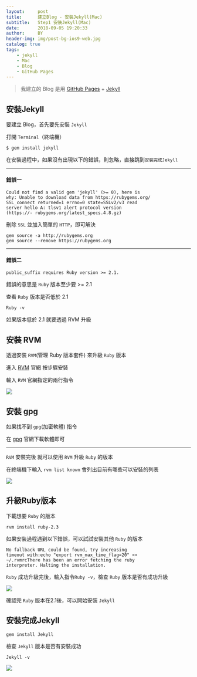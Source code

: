 ```yaml
---
layout:     post
title:      建立Blog - 安裝Jekyll(Mac)
subtitle:   Step1 安裝Jekyll(Mac)
date:       2018-09-05 19:20:33
author:     BY
header-img: img/post-bg-ios9-web.jpg
catalog: true
tags:
    - jekyll
    - Mac
    - Blog
    - GitHub Pages
---
```



> 我建立的 Blog 是用 [GitHub Pages][GitHub_Pages] + [Jekyll][Jekyll]

## 安裝Jekyll 

要建立 Blog，首先要先安裝 `Jekyll`

打開 `Terminal`（終端機）

~~~
$ gem install jekyll
~~~

在安裝過程中，如果沒有出現以下的錯誤，則忽略，直接跳到`安裝完成Jekyll`

---
#### 錯誤一

~~~
Could not find a valid gem 'jekyll' (>= 0), here is
why: Unable to download data from https://rubygems.org/
SSL_connect returned=1 errno=0 state=SSLv2/v3 read 
server hello A: tlsv1 alert protocol version 
(https://- rubygems.org/latest_specs.4.8.gz)
~~~
刪除 `SSL` 並加入簡單的 `HTTP`，即可解決

~~~
gem source -a http://rubygems.org
gem source --remove https://rubygems.org 
~~~

___
#### 錯誤二

~~~
public_suffix requires Ruby version >= 2.1.
~~~
錯誤的意思是 `Ruby` 版本至少要 >= 2.1

查看 `Ruby` 版本是否低於 2.1

~~~
Ruby -v
~~~

如果版本低於 2.1 就要透過 RVM 升級

## 安裝 RVM

透過安裝 `RVM`(管理 Ruby 版本套件) 來升級 `Ruby` 版本

進入 [RVM][RVM] 官網 按步驟安裝

輸入 `RVM` 官網指定的兩行指令

![](https://ws4.sinaimg.cn/large/0069RVTdgy1fuzxvwixi2j30v00jck1h.jpg)

## 安裝 gpg

如果找不到 `gpg`(加密軟體) 指令

在 [gpg][gpg] 官網下載軟體即可

___

`RVM` 安裝完後 就可以使用 `RVM` 升級 `Ruby` 的版本

在終端機下輸入 `rvm list known` 會列出目前有哪些可以安裝的列表

![](https://ws3.sinaimg.cn/large/0069RVTdgy1fuzyrpsp9tj312a11g7bg.jpg)


## 升級Ruby版本

下載想要 `Ruby` 的版本 

~~~
rvm install ruby-2.3 
~~~

如果安裝過程遇到以下錯誤，可以試試安裝其他 `Ruby` 的版本

~~~
No fallback URL could be found, try increasing 
timeout with:echo "export rvm_max_time_flag=20" >>
~/.rvmrcThere has been an error fetching the ruby 
interpreter. Halting the installation.
~~~

`Ruby` 成功升級完後，輸入指令`Ruby -v`，檢查 `Ruby` 版本是否有成功升級

![](https://ws1.sinaimg.cn/large/0069RVTdgy1fuzyzi3twij312a11g78f.jpg)

確認完 `Ruby` 版本在2.1後，可以開始安裝 `Jekyll`

## 安裝完成Jekyll

~~~
gem install Jekyll 
~~~

檢查 `Jekyll` 版本是否有安裝成功

~~~
Jekyll -v
~~~

![](https://ws3.sinaimg.cn/large/0069RVTdgy1fuzzi4lmovj311w0qk41k.jpg)

[GitHub_Pages]: https://pages.github.com/
[Jekyll]: https://jekyllrb.com/
[RVM]: https://rvm.io/
[gpg]: https://gpgtools.org/